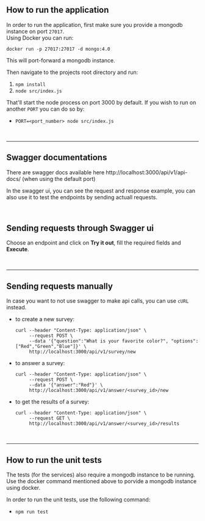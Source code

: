 ## How to run the application
In order to run the application, first make sure you provide a mongodb instance on port `27017`. \
Using Docker you can run:
```
docker run -p 27017:27017 -d mongo:4.0
```

This will port-forward a mongodb instance.

Then navigate to the projects root directory and run:
1.  `npm install` 
2.  `node src/index.js`

That'll start the node process on port 3000 by default. If you wish to run on another `PORT` you can do so by:    
- `PORT=<port_number> node src/index.js`
    
&nbsp;

---

## Swagger documentations
There are swagger docs available here http://localhost:3000/api/v1/api-docs/ (when using the default port)
  
In the swagger ui, you can see the request and response example, you can also use it to test the endpoints by sending actuall requests.     

&nbsp;

## Sending requests through Swagger ui

Choose an endpoint and click on **Try it out**, fill the required fields and **Execute**.

&nbsp;

---

## Sending requests manually
In case you want to not use swagger to make api calls, you can use `cURL` instead.
- to create a new survey:
    ```
    curl --header "Content-Type: application/json" \
         --request POST \
         --data '{"question":"What is your favorite color?", "options":["Red","Green","Blue"]}' \
         http://localhost:3000/api/v1/survey/new 
    ```
- to answer a survey:    
    ```
    curl --header "Content-Type: application/json" \
         --request POST \
         --data '{"answer":"Red"}' \
         http://localhost:3000/api/v1/answer/<survey_id>/new 
    ```
- to get the results of a survey:    
    ```
    curl --header "Content-Type: application/json" \
         --request GET \
         http://localhost:3000/api/v1/answer/<survey_id>/results 
    ```

&nbsp;

---
    
## How to run the unit tests
The tests (for the services) also require a mongodb instance to be running.  
Use the docker command mentioned above to porvide a mongodb instance using docker.  

In order to run the unit tests, use the following command:
- `npm run test`
